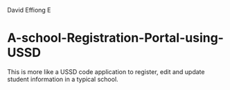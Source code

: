 David Effiong E
# A-school-Registration-Portal-using-USSD
This is more like a USSD code application to register, edit and update student information in a typical school.

